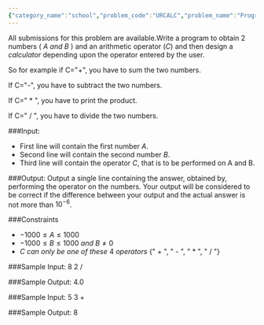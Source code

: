 ```yaml
---
{"category_name":"school","problem_code":"URCALC","problem_name":"Program Your Own CALCULATOR","languages_supported":{"0":"C","1":"CPP14","2":"JAVA","3":"PYTH","4":"PYTH 3.6","5":"PYPY","6":"CS2","7":"PAS fpc","8":"PAS gpc","9":"RUBY","10":"PHP","11":"GO","12":"NODEJS","13":"HASK","14":"rust","15":"SCALA","16":"swift","17":"D","18":"PERL","19":"FORT","20":"WSPC","21":"ADA","22":"CAML","23":"ICK","24":"BF","25":"ASM","26":"CLPS","27":"PRLG","28":"ICON","29":"SCM qobi","30":"PIKE","31":"ST","32":"NICE","33":"LUA","34":"BASH","35":"NEM","36":"LISP sbcl","37":"LISP clisp","38":"SCM guile","39":"JS","40":"ERL","41":"TCL","42":"kotlin","43":"PERL6","44":"TEXT","45":"SCM chicken","46":"PYP3","47":"CLOJ","48":"COB","49":"FS"},"max_timelimit":1,"source_sizelimit":50000,"problem_author":"tanmay28","problem_tester":null,"date_added":"2-06-2018","tags":{"0":"tanmay28"},"time":{"view_start_date":1521136800,"submit_start_date":1521136800,"visible_start_date":1521136800,"end_date":1735669800},"is_direct_submittable":false,"layout":"problem"}
---
```

<span class="solution-visible-txt">All submissions for this problem are available.</span>Write a program to obtain 2 numbers $($ $A$ $and$ $B$ $)$ and an arithmetic operator $(C)$ and then design a $calculator$ depending upon the operator entered by the user.

So for example if C="+", you have to sum the two numbers.

If C="-", you have to subtract the two numbers.

If C=" * ", you have to print the product.

If C=" / ", you have to divide the two numbers.


###Input:

- First line will contain the first number $A$.
- Second line will contain the second number $B$.
- Third line will contain the operator $C$, that is to be performed on A and B.

###Output:
Output a single line containing the answer, obtained by, performing the operator on the numbers. Your output will be considered to be correct if the difference between your output and the actual answer is not more than $10^{-6}$.

###Constraints 
- $-1000 \leq A \leq 1000$
- $-1000 \leq B \leq 1000$ $and$ $B \neq 0$
- $C$ $can$ $only$ $be$ $one$ $of$ $these$ $4$ $operators$ {" + ", " - ", " * ", " / "\}

###Sample Input:
	8
	2
	/

###Sample Output:
	4.0

###Sample Input:
	5
	3
	+

###Sample Output:
	8